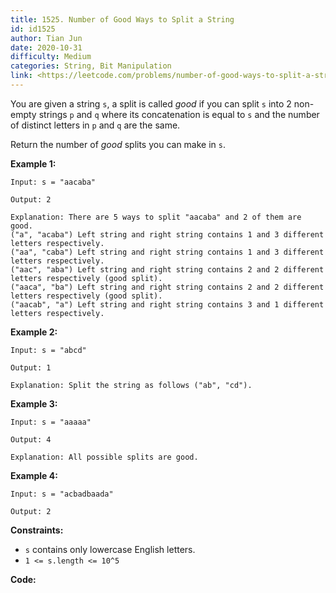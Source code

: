 ```yaml
---
title: 1525. Number of Good Ways to Split a String
id: id1525
author: Tian Jun
date: 2020-10-31
difficulty: Medium
categories: String, Bit Manipulation
link: <https://leetcode.com/problems/number-of-good-ways-to-split-a-string/description/>
---
```


You are given a string `s`, a split is called _good_  if you can split `s`
into 2 non-empty strings `p` and `q` where its concatenation is equal to `s`
and the number of distinct letters in `p` and `q` are the same.

Return the number of _good_ splits you can make in `s`.



**Example 1:**
            
	Input: s = "aacaba"    
	Output: 2    
	Explanation: There are 5 ways to split "aacaba" and 2 of them are good.     ("a", "acaba") Left string and right string contains 1 and 3 different letters respectively.    ("aa", "caba") Left string and right string contains 1 and 3 different letters respectively.    ("aac", "aba") Left string and right string contains 2 and 2 different letters respectively (good split).    ("aaca", "ba") Left string and right string contains 2 and 2 different letters respectively (good split).    ("aacab", "a") Left string and right string contains 3 and 1 different letters respectively.    

**Example 2:**
            
	Input: s = "abcd"    
	Output: 1    
	Explanation: Split the string as follows ("ab", "cd").    

**Example 3:**
            
	Input: s = "aaaaa"    
	Output: 4    
	Explanation: All possible splits are good.

**Example 4:**
            
	Input: s = "acbadbaada"    
	Output: 2    



**Constraints:**

  * `s` contains only lowercase English letters.
  * `1 <= s.length <= 10^5`


**Code:**
